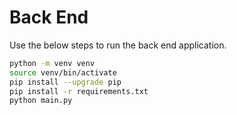
# Back End

Use the below steps to run the back end application.

```bash
python -m venv venv
source venv/bin/activate
pip install --upgrade pip
pip install -r requirements.txt 
python main.py
```
